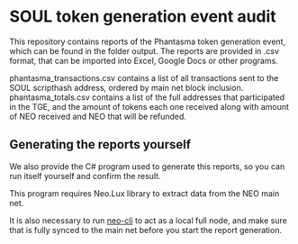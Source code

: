 # SOUL token generation event audit
This repository contains reports of the Phantasma token generation event, which can be found in the folder output.
The reports are provided in .csv format, that can be imported into Excel, Google Docs or other programs.

phantasma_transactions.csv contains a list of all transactions sent to the SOUL scripthash address, ordered by main net block inclusion.
phantasma_totals.csv contains a list of the full addresses that participated in the TGE, and the amount of tokens each one received along with amount of NEO received and NEO that will be refunded.

## Generating the reports yourself
We also provide the C# program used to generate this reports, so you can run itself yourself and confirm the result.

This program requires Neo.Lux library to extract data from the NEO main net.

It is also necessary to run [neo-cli](https://github.com/neo-project/neo-cli/) to act as a local full node, and make sure that is fully synced to the main net before you start the report generation.
